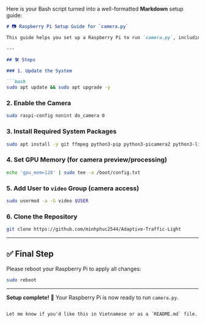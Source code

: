 Here is your Bash script turned into a well-formatted **Markdown** setup guide:

````markdown
# 📷 Raspberry Pi Setup Guide for `camera.py`

This guide helps you set up a Raspberry Pi to run `camera.py`, including camera access, required packages, and dependencies.

---

## 🛠️ Steps

### 1. Update the System

```bash
sudo apt update && sudo apt upgrade -y
````

### 2. Enable the Camera

```bash
sudo raspi-config nonint do_camera 0
```

### 3. Install Required System Packages

```bash
sudo apt install -y git ffmpeg python3-pip python3-picamera2 python3-libcamera libatlas-base-dev python3-numpy python3-opencv
```

### 4. Set GPU Memory (for camera preview/processing)

```bash
echo 'gpu_mem=128' | sudo tee -a /boot/config.txt
```

### 5. Add User to `video` Group (camera access)

```bash
sudo usermod -a -G video $USER
```

### 6. Clone the Repository

```bash
git clone https://github.com/minhphuc2544/Adaptive-Traffic-Light
```

---

## ✅ Final Step

Please reboot your Raspberry Pi to apply all changes:

```bash
sudo reboot
```

---

**Setup complete!** 🎉 Your Raspberry Pi is now ready to run `camera.py`.

```

Let me know if you'd like this in Vietnamese or as a `README.md` file.
```
